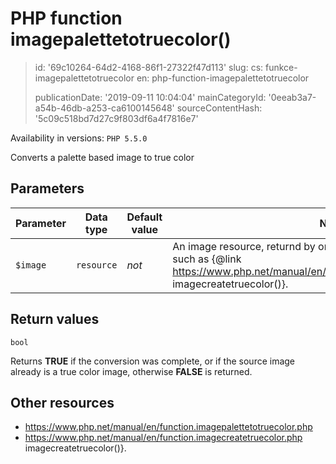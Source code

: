 PHP function imagepalettetotruecolor()
======================================

> id: '69c10264-64d2-4168-86f1-27322f47d113'
> slug:
> 	cs: funkce-imagepalettetotruecolor
> 	en: php-function-imagepalettetotruecolor
> 
> publicationDate: '2019-09-11 10:04:04'
> mainCategoryId: '0eeab3a7-a54b-46db-a253-ca6100145648'
> sourceContentHash: '5c09c518bd7d27c9f803df6a4f7816e7'

Availability in versions: `PHP 5.5.0`

Converts a palette based image to true color


Parameters
--------------

| Parameter | Data type | Default value | Note |
|-----|-----|-----|-----|
| `$image` | `resource` | *not* | An image resource, returnd by one of the image creation functions, such as {@link https://www.php.net/manual/en/function.imagecreatetruecolor.php imagecreatetruecolor()}. |


Return values
----------------

`bool`

Returns <b>TRUE</b> if the conversion was complete, or if the source image already is a true color image, otherwise <b>FALSE</b> is returned.

Other resources
------------


- https://www.php.net/manual/en/function.imagepalettetotruecolor.php
- https://www.php.net/manual/en/function.imagecreatetruecolor.php imagecreatetruecolor()}.
</p>
